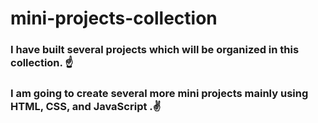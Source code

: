 # mini-projects-collection
### I have built several projects which will be organized in this collection. ☝️
### I am going to create several more mini projects mainly using HTML, CSS, and JavaScript .✌️
